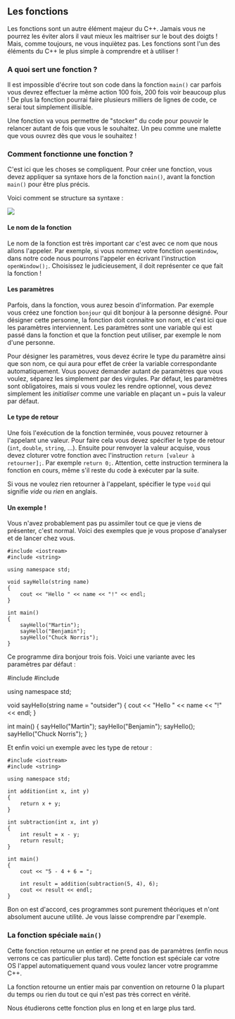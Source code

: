 ## Les fonctions

Les fonctions sont un autre élément majeur du C++. Jamais vous ne pourrez les
éviter alors il vaut mieux les maitriser sur le bout des doigts ! Mais, comme
toujours, ne vous inquiètez pas. Les fonctions sont l'un des éléments du C++ le
plus simple à comprendre et à utiliser !

### A quoi sert une fonction ?

Il est impossible d'écrire tout son code dans la fonction ```main()``` car
parfois vous devrez effectuer la même action 100 fois, 200 fois voir beaucoup
plus ! De plus la fonction pourrai faire plusieurs milliers de lignes de code,
ce serai tout simplement illisible.

Une fonction va vous permettre de "stocker" du code pour pouvoir le relancer
autant de fois que vous le souhaitez. Un peu comme une malette que vous ouvrez
dès que vous le souhaitez !

### Comment fonctionne une fonction ?

C'est ici que les choses se compliquent. Pour créer une fonction, vous devez
appliquer sa syntaxe hors de la fonction ```main()```, avant la fonction 
```main()``` pour être plus précis.

Voici comment se structure sa syntaxe :

![](2_9_les_fonctions.png)

#### Le nom de la fonction

Le nom de la fonction est très important car c'est avec ce nom que nous allons
l'appeler. Par exemple, si vous nommez votre fonction ```openWindow```, dans
notre code nous pourrons l'appeler en écrivant l'instruction ```openWindow();```.
Choisissez le judicieusement, il doit représenter ce que fait la fonction !

#### Les paramètres

Parfois, dans la fonction, vous aurez besoin d'information. Par exemple vous
créez une fonction ```bonjour``` qui dit bonjour à la personne désigné. Pour
désigner cette personne, la fonction doit connaitre son nom, et c'est ici que
les paramètres interviennent. Les paramètres sont une variable qui est passé
dans la fonction et que la fonction peut utiliser, par exemple le nom d'une
personne.

Pour désigner les paramètres, vous devez écrire le type du paramètre ainsi que
son nom, ce qui aura pour effet de créer la variable correspondante
automatiquement. Vous pouvez demander autant de paramètres que vous voulez,
séparez les simplement par des virgules. Par défaut, les paramètres sont
obligatoires, mais si vous voulez les rendre optionnel, vous devez simplement
les *initialiser* comme une variable en plaçant un ```=``` puis la valeur par
défaut.

#### Le type de retour

Une fois l'exécution de la fonction terminée, vous pouvez retourner à l'appelant
une valeur. Pour faire cela vous devez spécifier le type de retour (```int```,
```double```, ```string```, ...). Ensuite pour renvoyer la valeur acquise, vous
devez cloturer votre fonction avec l'instruction ```return [valeur à retourner];```.
Par exemple ```return 0;```. Attention, cette instruction terminera la fonction
en cours, même s'il reste du code à exécuter par la suite.

Si vous ne voulez rien retourner à l'appelant, spécifier le type ```void``` qui
signifie *vide* ou *rien* en anglais.

#### Un exemple !

Vous n'avez probablement pas pu assimiler tout ce que je viens de présenter, c'est
normal. Voici des exemples que je vous propose d'analyser et de lancer chez vous.

    #include <iostream>
    #include <string>
    
    using namespace std;
    
    void sayHello(string name)
    {
        cout << "Hello " << name << "!" << endl;
    }
    
    int main()
    {
        sayHello("Martin");
        sayHello("Benjamin");
        sayHello("Chuck Norris");
    }
    
Ce programme dira bonjour trois fois. Voici une variante avec les paramètres par
défaut :

#include <iostream>
#include <string>

using namespace std;

void sayHello(string name = "outsider")
{
    cout << "Hello " << name << "!" << endl;
}

int main()
{
    sayHello("Martin");
    sayHello("Benjamin");
    sayHello();
    sayHello("Chuck Norris");
}

Et enfin voici un exemple avec les type de retour :

    #include <iostream>
    #include <string>
    
    using namespace std;
    
    int addition(int x, int y)
    {
        return x + y;
    }
    
    int subtraction(int x, int y)
    {
        int result = x - y;
        return result;
    }
    
    int main()
    {
        cout << "5 - 4 + 6 = ";
    
        int result = addition(subtraction(5, 4), 6);
        cout << result << endl;
    }
    
Bon on est d'accord, ces programmes sont purement théoriques et n'ont absolument
aucune utilité. Je vous laisse comprendre par l'exemple.

### La fonction spéciale ```main()```

Cette fonction retourne un entier et ne prend pas de paramètres (enfin nous
verrons ce cas particulier plus tard). Cette fonction est spéciale car votre
OS l'appel automatiquement quand vous voulez lancer votre programme C++.

La fonction retourne un entier mais par convention on retourne 0 la plupart
du temps ou rien du tout ce qui n'est pas très correct en vérité.

Nous étudierons cette fonction plus en long et en large plus tard.